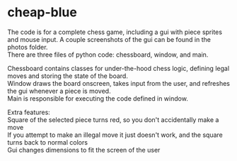# cheap-blue

The code is for a complete chess game, including a gui with piece sprites and mouse input. A couple screenshots of the gui can be found in the photos folder.\
There are three files of python code: chessboard, window, and main.

Chessboard contains classes for under-the-hood chess logic, defining legal moves and storing the state of the board.\
Window draws the board onscreen, takes input from the user, and refreshes the gui whenever a piece is moved.\
Main is responsible for executing the code defined in window.

Extra features:\
  Square of the selected piece turns red, so you don't accidentally make a move\
  If you attempt to make an illegal move it just doesn't work, and the square turns back to normal colors\
  Gui changes dimensions to fit the screen of the user
  
